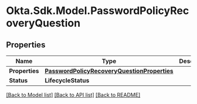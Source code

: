 # Okta.Sdk.Model.PasswordPolicyRecoveryQuestion

## Properties

Name | Type | Description | Notes
------------ | ------------- | ------------- | -------------
**Properties** | [**PasswordPolicyRecoveryQuestionProperties**](PasswordPolicyRecoveryQuestionProperties.md) |  | [optional] 
**Status** | **LifecycleStatus** |  | [optional] 

[[Back to Model list]](../README.md#documentation-for-models) [[Back to API list]](../README.md#documentation-for-api-endpoints) [[Back to README]](../README.md)

